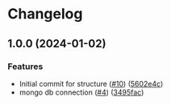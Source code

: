 # Changelog

## 1.0.0 (2024-01-02)


### Features

* Initial commit for structure ([#10](https://github.com/cgik/tetrigo/issues/10)) ([5602e4c](https://github.com/cgik/tetrigo/commit/5602e4ca00a2687e93f7a91c0ba29922993924f9))
* mongo db connection ([#4](https://github.com/cgik/tetrigo/issues/4)) ([3495fac](https://github.com/cgik/tetrigo/commit/3495faccddaf29d816fd29f4b68a368edcad0ce4))
